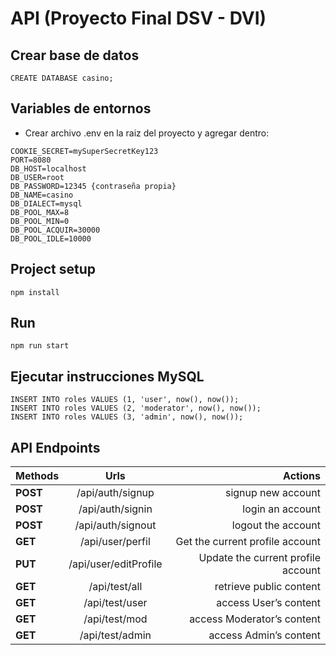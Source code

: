 # API (Proyecto Final DSV - DVI)

## Crear base de datos
```
CREATE DATABASE casino;
```

## Variables de entornos
* Crear archivo .env en la raiz del proyecto y agregar dentro:
```
COOKIE_SECRET=mySuperSecretKey123
PORT=8080
DB_HOST=localhost
DB_USER=root
DB_PASSWORD=12345 {contraseña propia}
DB_NAME=casino
DB_DIALECT=mysql   
DB_POOL_MAX=8
DB_POOL_MIN=0
DB_POOL_ACQUIR=30000
DB_POOL_IDLE=10000
```

## Project setup
```
npm install
```

## Run
```
npm run start
```

## Ejecutar instrucciones MySQL
```
INSERT INTO roles VALUES (1, 'user', now(), now());
INSERT INTO roles VALUES (2, 'moderator', now(), now());
INSERT INTO roles VALUES (3, 'admin', now(), now());
```


## API Endpoints
<div>

| Methods |             Urls           |                Actions 
|-------------|:--------------------------:|-----------------------------------:|
| **POST**    | /api/auth/signup           | signup new account
| **POST**    | /api/auth/signin           | login an account
| **POST**    | /api/auth/signout          | logout the account
| **GET**     | /api/user/perfil           | Get the current profile account
| **PUT**     | /api/user/editProfile      | Update the current profile account
| **GET**     | /api/test/all              | retrieve public content
| **GET**     | /api/test/user             | access User’s content
| **GET**     | /api/test/mod              | access Moderator’s content
| **GET**     | /api/test/admin            | access Admin’s content

</div>